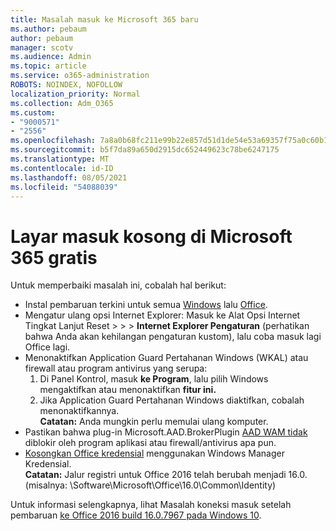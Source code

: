 ```yaml
---
title: Masalah masuk ke Microsoft 365 baru
ms.author: pebaum
author: pebaum
manager: scotv
ms.audience: Admin
ms.topic: article
ms.service: o365-administration
ROBOTS: NOINDEX, NOFOLLOW
localization_priority: Normal
ms.collection: Adm_O365
ms.custom:
- "9000571"
- "2556"
ms.openlocfilehash: 7a8a0b68fc211e99b22e857d51d1de54e53a69357f75a0c60b1e83078cd5b27f
ms.sourcegitcommit: b5f7da89a650d2915dc652449623c78be6247175
ms.translationtype: MT
ms.contentlocale: id-ID
ms.lasthandoff: 08/05/2021
ms.locfileid: "54088039"
---
```

# <a name="blank-sign-in-screen-in-microsoft-365-apps"></a>Layar masuk kosong di Microsoft 365 gratis

Untuk memperbaiki masalah ini, cobalah hal berikut:
- Instal pembaruan terkini untuk semua [Windows](https://support.microsoft.com/help/4027667/windows-10-update) lalu [Office](https://support.office.com/article/update-office-and-your-computer-with-microsoft-update-2ab296f3-7f03-43a2-8e50-46de917611c5).
- Mengatur ulang opsi Internet Explorer: Masuk ke Alat Opsi Internet Tingkat Lanjut Reset  >    >    >  **Internet Explorer Pengaturan** (perhatikan bahwa Anda akan kehilangan pengaturan kustom), lalu coba masuk lagi Office lagi.
- Menonaktifkan Application Guard Pertahanan Windows (WKAL) atau firewall atau program antivirus yang serupa:
    1. Di Panel Kontrol, masuk **ke Program**, lalu pilih Windows mengaktifkan atau menonaktifkan **fitur ini.**
    2. Jika Application Guard Pertahanan Windows diaktifkan, cobalah menonaktifkannya.<br/>
    **Catatan:** Anda mungkin perlu memulai ulang komputer.
- Pastikan bahwa plug-in Microsoft.AAD.BrokerPlugin [AAD WAM tidak](https://docs.microsoft.com/office365/troubleshoot/administration/connection-issue-when-sign-in-office-2016#symptom-1) diblokir oleh program aplikasi atau firewall/antivirus apa pun.
- [Kosongkan Office kredensial](https://docs.microsoft.com/office/troubleshoot/error-messages/another-account-already-signed-in#step-3-clear-cached-credentials-on-the-computer) menggunakan Windows Manager Kredensial.<br/>
    **Catatan:** Jalur registri untuk Office 2016 telah berubah menjadi 16.0. (misalnya: \Software\Microsoft\Office\16.0\Common\Identity\)

Untuk informasi selengkapnya, lihat Masalah koneksi masuk setelah pembaruan [ke Office 2016 build 16.0.7967 pada Windows 10](https://docs.microsoft.com/office365/troubleshoot/administration/connection-issue-when-sign-in-office-2016).